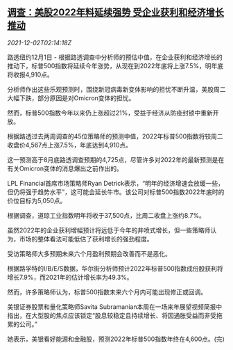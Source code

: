 <!--1638412262000-->
[调查：美股2022年料延续强势 受企业获利和经济增长推动](https://cn.reuters.com/article/poll-usa-stock-1201wedn-idCNKBS2IH05I)
------

<div><i>2021-12-02T02:14:18Z</i></div><p>路透纽约12月1日 - 根据路透调查中分析师的预估中值，在企业获利和经济增长的推动下，标普500指数将延续今年涨势，从现在到2022年底将上涨7.5%，明年底将收报4,910点。</p><p>分析师作出这些乐观预测时，围绕新冠病毒新变体影响的担忧不断升温，美股周二大幅下跌，部分原因是对Omicron变体的担忧。</p><p>然而，标普500指数今年以来仍上涨超过21%，受益于经济从防疫封锁中重新开放。</p><p>根据路透过去两周调查的45位策略师的预测中值，2022年标普500指数将较周二收盘价4,567点上涨7.5%，年底达到4,910点。</p><p>这一预测高于8月底路透调查预期的4,725点，尽管许多对2022年的最新预测是在有关Omicron变体的消息爆出之前作出的。</p><p>LPL Financial首席市场策略师Ryan Detrick表示，“明年的经济增速会放缓一些，但仍将强于趋势水平”，这可能会延长牛市。该公司对标普500指数2022年底时的价位目标为5,050点。</p><p>根据调查，道琼工业指数明年将收于37,500点，比周二收盘上涨约8.7%。</p><p>虽然2022年的企业获利增幅预计将远低于今年的井喷式增长，但一些策略师认为，市场的整体看法可能低估了获利增长的强劲程度。</p><p>受访策略师大多预期未来六个月盈利预期会改善而不是恶化。</p><p>根据路孚特的I/B/E/S数据，华尔街分析师预计2022年标普500指数成份股获利将增长7.9%，而2021年的估计增长率为49.3%。</p><p>然而，许多策略师认为，标普500指数未来六个月内可能出现修正或回调。</p><p>美银证券股票和量化策略师Savita Subramanian本周在一场来年展望视频简报中指出，在大型股的焦点应该锁定“股息较稳定且持续增长、将因通胀受益而非受拖累的公司。”</p><p>她表示，美银看好能源和金融股，预测2022年标普500指数年终在4,600点。(完)</p>
